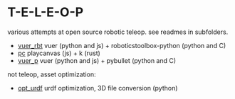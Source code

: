 # T-E-L-E-O-P

various attempts at open source robotic teleop. see readmes in subfolders.

- [vuer_rbt](vuer_rbt/README.md) vuer (python and js) + roboticstoolbox-python (python and C)
- [pc](pc/README.md) playcanvas (js) + k (rust)
- [vuer_p](vuer_p/README.md) vuer (python and js) + pybullet (python and C)

not teleop, asset optimization:

- [opt_urdf](opt_urdf/README.md) urdf optimization, 3D file conversion (python)